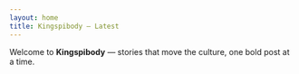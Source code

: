 ```yaml
---
layout: home
title: Kingspibody — Latest
---
```


Welcome to **Kingspibody** — stories that move the culture, one bold post at a time.
